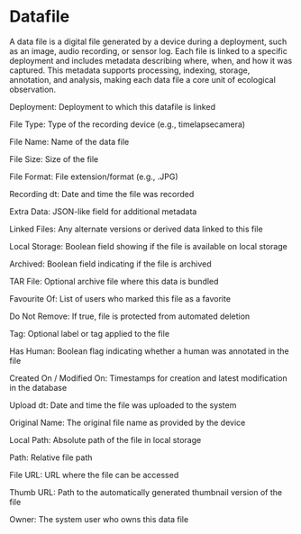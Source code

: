 # Datafile

A data file is a digital file generated by a device during a deployment, such as an image, audio recording, or sensor log. Each file is linked to a specific deployment and includes metadata describing where, when, and how it was captured. This metadata supports processing, indexing, storage, annotation, and analysis, making each data file a core unit of ecological observation.

Deployment: Deployment to which this datafile is linked

File Type: Type of the recording device (e.g., timelapsecamera)

File Name: Name of the data file

File Size: Size of the file

File Format: File extension/format (e.g., .JPG)

Recording dt: Date and time the file was recorded

Extra Data: JSON-like field for additional metadata 

Linked Files: Any alternate versions or derived data linked to this file

Local Storage: Boolean field showing if the file is available on local storage

Archived: Boolean field indicating if the file is archived

TAR File: Optional archive file where this data is bundled

Favourite Of: List of users who marked this file as a favorite

Do Not Remove: If true, file is protected from automated deletion

Tag: Optional label or tag applied to the file

Has Human: Boolean flag indicating whether a human was annotated in the file

Created On / Modified On: Timestamps for creation and latest modification in the database

Upload dt: Date and time the file was uploaded to the system

Original Name: The original file name as provided by the device

Local Path: Absolute path of the file in local storage

Path: Relative file path

File URL: URL where the file can be accessed

Thumb URL: Path to the automatically generated thumbnail version of the file

Owner: The system user who owns this data file
